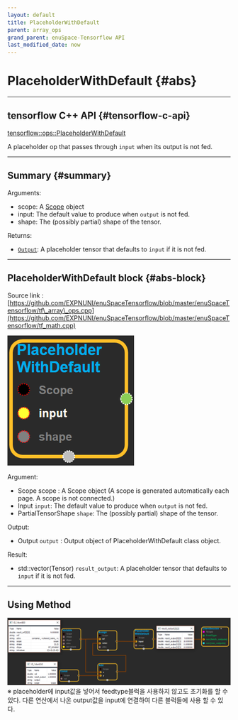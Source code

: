 ```yaml
--- 
layout: default 
title: PlaceholderWithDefault 
parent: array_ops 
grand_parent: enuSpace-Tensorflow API 
last_modified_date: now 
--- 
```


# PlaceholderWithDefault {#abs}

---

## tensorflow C++ API {#tensorflow-c-api}

[tensorflow::ops::PlaceholderWithDefault](https://www.tensorflow.org/api_docs/cc/class/tensorflow/ops/placeholder-with-default.html)

A placeholder op that passes through `input` when its output is not fed.

---

## Summary {#summary}

Arguments:

* scope: A [Scope](https://www.tensorflow.org/api_docs/cc/class/tensorflow/scope.html#classtensorflow_1_1_scope) object
* input: The default value to produce when `output` is not fed.
* shape: The \(possibly partial\) shape of the tensor.

Returns:

* [`Output`](https://www.tensorflow.org/api_docs/cc/class/tensorflow/output.html#classtensorflow_1_1_output): A placeholder tensor that defaults to `input` if it is not fed.

---

## PlaceholderWithDefault block {#abs-block}

Source link :[https://github.com/EXPNUNI/enuSpaceTensorflow/blob/master/enuSpaceTensorflow/tf\_array\_ops.cpp](https://github.com/EXPNUNI/enuSpaceTensorflow/blob/master/enuSpaceTensorflow/tf_math.cpp)

![](./assets/array_ops/placeholderwithdefault1.png)

Argument:

* Scope scope : A Scope object \(A scope is generated automatically each page. A scope is not connected.\)
* Input `input`: The default value to produce when `output` is not fed.
* PartialTensorShape `shape`: The \(possibly partial\) shape of the tensor.

Output:

* Output `output` : Output object of PlaceholderWithDefault class object.

Result:

* std::vector\(Tensor\) `result_output`: A placeholder tensor that defaults to `input` if it is not fed.

---

## Using Method

![](./assets/array_ops/placeholderwithdefault2.png)※ placeholder에 input값을 넣어서 feedtype블럭을 사용하지 않고도 초기화를 할 수 있다. 다른 연산에서 나온 output값을 input에 연결하여 다른 블럭들에 사용 할 수 있다.

